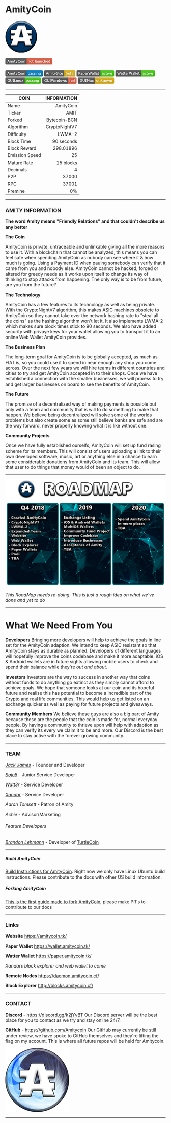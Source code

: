 # AmityCoin

![alt text](https://github.com/Amity-Core/docs/blob/master/images/100x100.png "Coin Logo")

![alt text](https://github.com/Amity-Core/docs/blob/master/images/AmityCoin-not%2520launched-red.png)

![alt text](https://github.com/Amity-Core/docs/blob/master/images/AmityCoin-passing-blue.png)
![alt text](https://github.com/Amity-Core/docs/blob/master/images/AmitySite-beta-yellow.png)
![alt text](https://github.com/Amity-Core/docs/blob/master/images/PaperWallet-active-brightgreen.png)
![alt text](https://github.com/Amity-Core/docs/blob/master/images/WatterWallet-active-brightgreen.png)
![alt text](https://github.com/Amity-Core/docs/blob/master/images/GUILinux-passing-brightgreen.png)
![alt text](https://github.com/Amity-Core/docs/blob/master/images/GUIWindows-fail-red.png)
![alt text](https://github.com/Amity-Core/docs/blob/master/images/GUIMac-unknown-yellow.png)

***

| COIN | INFORMATION |
|-----|-----:|
| Name | AmityCoin |
| Ticker | AMIT |
| Forked | Bytecoin-BCN |
| Algorithm | CryptoNightV7 |
| Difficulty | LWMA-2 |
| Block Time | 90 seconds |
| Block Reward | 298.01896 |
| Emission Speed | 25 |
| Mature Rate | 15 blocks |
| Decimals | 4 |
| P2P | 37000 |
| RPC | 37001 |
| Premine | 0% |

***

### AMITY INFORMATION
**The word Amity means "Friendly Relations" and that couldn't describe us any better**

**The Coin**

AmityCoin is private, untraceable and unlinkable giving all the more reasons to use it. With a blockchain that cannot be analyzed, this means you can feel safe when spending AmityCoin as nobody can see where it & how much is going. Using a Payment ID when pauing somebody can verify that it came from you and nobody else. AmityCoin cannot be hacked, forged or altered for greedy needs as it works upon itself to change its way of thinking to stop attacks from happening. The only way is to be from future, are you from the future?

**The Technology**

AmityCoin has a few features to its technology as well as being private. With the CryptoNightV7 algorithm, this makes ASIC machines obsolete to AmityCoin so they cannot take over the network hashing rate to "steal all the coins" as the hashing algorithm won't let it. It also implements LWMA-2 which makes sure block times stick to 90 seconds. We also have added security with privaye keys for your wallet allowing you to transport it to an online Web Wallet AmityCoin provides.

**The Business Plan**

The long-term goal for AmityCoin is to be globally accepted, as much as FIAT is, so you could use it to spend in near enough any shop you come across. Over the next few years we will hire teams in different countries and cities to try and get AmityCoin accepted in to their shops. Once we have established a connection with the smaller businesses, we will proress to try and get larger businesses on board to see the benefits of AmityCoin.

**The Future**

The promise of a decentralized way of making payments is possible but only with a team and community that is will to do something to make that happen. We believe being decentralized will solve some of the worlds problems but also create some as some still believe banks are safe and are the way forward, never properly knowing what it is like without one.

**Community Projects**

Once we have fully established ourselfs, AmityCoin will set up fund rasing scheme for its members. This will consist of users uploading a link to their own developed software, music, art or anything else in a chance to earn some considerable donations from AmityCoin and its team. This will allow that user to do things that money would of been an object to do.

***

![alt text](https://github.com/Amity-Core/docs/blob/master/images/amity-roadmap.png "Beta-RoadMap")

*This RoadMap needs re-doing. This is just a rough idea on what we've done and yet to do*

***

# What We Need From You

**Developers**
Bringing more developers will help to achieve the goals in line set for the AmityCoin adaption. We intend to keep ASIC resistant so that AmityCoin stays as durable as planned. Developers of different languages will hopefully improve the coins codebase and make it more adaptable. iOS & Android wallets are in future sights allowing mobile users to check and spend their balance while they're *out and about*.

**Investors**
Investors are the way to success in another way that coins without funds to do anything
go extinct as they simply cannot afford to achieve goals. We hope that someone looks
at our coin and its hopeful future and realise this has potential to become a
incredible part of the Crypto and real life communities. This would help us get listed
on an exchange quicker as well as paying for future projects and giveaways.

**Community Members**
We believe these guys are also a big part of Amity because these are the people that
the coin is made for, normal everyday people. By having a community to thrieve upon
will help with adaption as they can verify its every we claim it to be and more. Our Discord
is the best place to stay active with the forever growing community.

***


### TEAM

*[Jack James](https://github.com/Amity-Core)* - Founder and Developer

*[Sajo8](https://github.com/Sajo8)* - Junior Service Developer

*[Watt3r](https://github.com/Watt3r)* - Service Developer

*[Xandar](https://github.com/Xandar123)* - Service Developer

*Aaron Tomsett* - Patron of Amity

*Achie* - Advisor/Marketing

###### Feature Developers

*[Brandon Lehmann](https://github.com/brandonlehmann)* - Developer of [TurtleCoin](https://turtlecoin.lol/)


***

##### Build AmityCoin

[Build Instructions for AmityCoin](https://github.com/AmityCore/AmityCoin/wiki/Building-AmityCoin). Right now we only have Linux Ubuntu build instructions. Please contribute to the docs with other OS build information. 

##### Forking AmityCoin

[This is the first guide made to fork AmityCoin](https://github.com/Amity-Core/docs/blob/master/fork-amitycoin.md), please make PR's to contribute to our docs


***

### Links

**Website**
https://amitycoin.tk/

**Paper Wallet**
https://wallet.amitycoin.tk/ 

**Watter Wallet**
https://paper.amitycoin.tk/

*Xandars block explorer and web wallet to come*

**Remote Nodes**
https://daemon.amitycoin.cf/

**Block Explorer**
http://blocks.amitycoin.cf/

***

### CONTACT

**Discord** - https://discord.gg/k2jYvBT
Our Discord server will be the best place for you to contact as we try and stay online 24/7.

**GitHub** - https://github.com/Amitycoin
Our GitHub may currently be still under review, we have spoke to GitHub themselves and they're lifting the flag on my account. This is where all future repos will be held for Amitycoin.

![alt text](https://github.com/Amity-Core/docs/blob/master/images/200x200.png "Our Fancy Logo")

***
